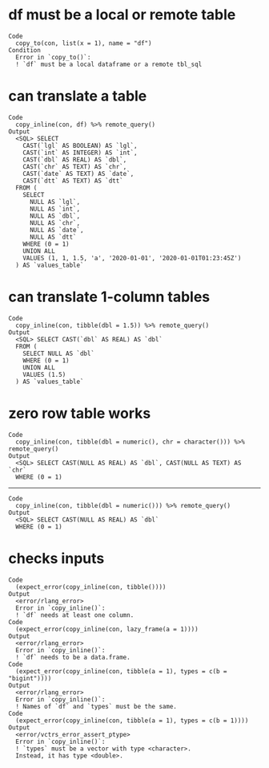 # df must be a local or remote table

    Code
      copy_to(con, list(x = 1), name = "df")
    Condition
      Error in `copy_to()`:
      ! `df` must be a local dataframe or a remote tbl_sql

# can translate a table

    Code
      copy_inline(con, df) %>% remote_query()
    Output
      <SQL> SELECT
        CAST(`lgl` AS BOOLEAN) AS `lgl`,
        CAST(`int` AS INTEGER) AS `int`,
        CAST(`dbl` AS REAL) AS `dbl`,
        CAST(`chr` AS TEXT) AS `chr`,
        CAST(`date` AS TEXT) AS `date`,
        CAST(`dtt` AS TEXT) AS `dtt`
      FROM (
        SELECT
          NULL AS `lgl`,
          NULL AS `int`,
          NULL AS `dbl`,
          NULL AS `chr`,
          NULL AS `date`,
          NULL AS `dtt`
        WHERE (0 = 1)
        UNION ALL
        VALUES (1, 1, 1.5, 'a', '2020-01-01', '2020-01-01T01:23:45Z')
      ) AS `values_table`

# can translate 1-column tables

    Code
      copy_inline(con, tibble(dbl = 1.5)) %>% remote_query()
    Output
      <SQL> SELECT CAST(`dbl` AS REAL) AS `dbl`
      FROM (
        SELECT NULL AS `dbl`
        WHERE (0 = 1)
        UNION ALL
        VALUES (1.5)
      ) AS `values_table`

# zero row table works

    Code
      copy_inline(con, tibble(dbl = numeric(), chr = character())) %>% remote_query()
    Output
      <SQL> SELECT CAST(NULL AS REAL) AS `dbl`, CAST(NULL AS TEXT) AS `chr`
      WHERE (0 = 1)

---

    Code
      copy_inline(con, tibble(dbl = numeric())) %>% remote_query()
    Output
      <SQL> SELECT CAST(NULL AS REAL) AS `dbl`
      WHERE (0 = 1)

# checks inputs

    Code
      (expect_error(copy_inline(con, tibble())))
    Output
      <error/rlang_error>
      Error in `copy_inline()`:
      ! `df` needs at least one column.
    Code
      (expect_error(copy_inline(con, lazy_frame(a = 1))))
    Output
      <error/rlang_error>
      Error in `copy_inline()`:
      ! `df` needs to be a data.frame.
    Code
      (expect_error(copy_inline(con, tibble(a = 1), types = c(b = "bigint"))))
    Output
      <error/rlang_error>
      Error in `copy_inline()`:
      ! Names of `df` and `types` must be the same.
    Code
      (expect_error(copy_inline(con, tibble(a = 1), types = c(b = 1))))
    Output
      <error/vctrs_error_assert_ptype>
      Error in `copy_inline()`:
      ! `types` must be a vector with type <character>.
      Instead, it has type <double>.

